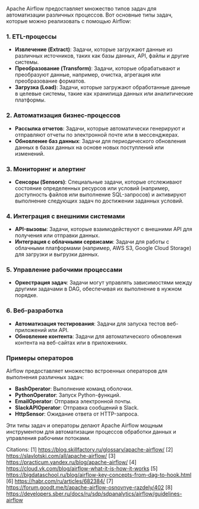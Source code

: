 Apache Airflow предоставляет множество типов задач для автоматизации различных процессов. Вот основные типы задач, которые можно реализовать с помощью Airflow:

### 1. ETL-процессы
- **Извлечение (Extract)**: Задачи, которые загружают данные из различных источников, таких как базы данных, API, файлы и другие системы.
- **Преобразование (Transform)**: Задачи, которые обрабатывают и преобразуют данные, например, очистка, агрегация или преобразование форматов.
- **Загрузка (Load)**: Задачи, которые загружают обработанные данные в целевые системы, такие как хранилища данных или аналитические платформы.

### 2. Автоматизация бизнес-процессов
- **Рассылка отчетов**: Задачи, которые автоматически генерируют и отправляют отчеты по электронной почте или в мессенджерах.
- **Обновление баз данных**: Задачи для периодического обновления данных в базах данных на основе новых поступлений или изменений.

### 3. Мониторинг и алертинг
- **Сенсоры (Sensors)**: Специальные задачи, которые отслеживают состояние определенных ресурсов или условий (например, доступность файлов или выполнение SQL-запросов) и активируют выполнение следующих задач по достижении заданных условий.

### 4. Интеграция с внешними системами
- **API-вызовы**: Задачи, которые взаимодействуют с внешними API для получения или отправки данных.
- **Интеграция с облачными сервисами**: Задачи для работы с облачными платформами (например, AWS S3, Google Cloud Storage) для загрузки и выгрузки данных.

### 5. Управление рабочими процессами
- **Оркестрация задач**: Задачи могут управлять зависимостями между другими задачами в DAG, обеспечивая их выполнение в нужном порядке.

### 6. Веб-разработка
- **Автоматизация тестирования**: Задачи для запуска тестов веб-приложений или API.
- **Обновление контента**: Задачи для автоматического обновления контента на веб-сайтах или в приложениях.

### Примеры операторов
Airflow предоставляет множество встроенных операторов для выполнения различных задач:
- **BashOperator**: Выполнение команд оболочки.
- **PythonOperator**: Запуск Python-функций.
- **EmailOperator**: Отправка электронной почты.
- **SlackAPIOperator**: Отправка сообщений в Slack.
- **HttpSensor**: Ожидание ответа от HTTP-запроса.

Эти типы задач и операторы делают Apache Airflow мощным инструментом для автоматизации процессов обработки данных и управления рабочими потоками.

Citations:
[1] https://blog.skillfactory.ru/glossary/apache-airflow/
[2] https://slavlotski.com/all/apache-airflow/
[3] https://practicum.yandex.ru/blog/apache-airflow/
[4] https://cloud.vk.com/blog/airflow-what-it-is-how-it-works
[5] https://bigdataschool.ru/blog/airflow-key-concepts-from-dag-to-hook.html
[6] https://habr.com/ru/articles/682384/
[7] https://forum.goodt.me/t/apache-airflow-osnovnye-razdely/402
[8] https://developers.sber.ru/docs/ru/sdp/sdpanalytics/airflow/guidelines-airflow